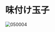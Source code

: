 # 味付け玉子
![050004](https://user-images.githubusercontent.com/50277379/142199421-e6dce7ac-83ae-4630-adc4-0b3f3b2fa0a8.jpg)
